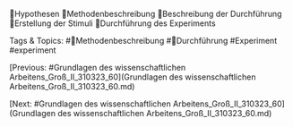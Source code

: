 Hypothesen
Methodenbeschreibung
Beschreibung der Durchführung
Erstellung der Stimuli
Durchführung des Experiments

   Tags & Topics:
   #Methodenbeschreibung
   #Durchführung
   #Experiment
   #experiment

[Previous: #Grundlagen des wissenschaftlichen Arbeitens_Groß_II_310323_60](Grundlagen des wissenschaftlichen Arbeitens_Groß_II_310323_60.md)

[Next: #Grundlagen des wissenschaftlichen Arbeitens_Groß_II_310323_60](Grundlagen des wissenschaftlichen Arbeitens_Groß_II_310323_60.md)